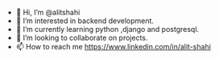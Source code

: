 - 👋 Hi, I’m @alitshahi
- 👀 I’m interested in backend development.
- 🌱 I’m currently learning python ,django and postgresql.
- 💞️ I’m looking to collaborate on projects.
- 📫 How to reach me https://www.linkedin.com/in/alit-shahi

<!---
alitshahi/alitshahi is a ✨ special ✨ repository because its `README.md` (this file) appears on your GitHub profile.
You can click the Preview link to take a look at your changes.
--->
